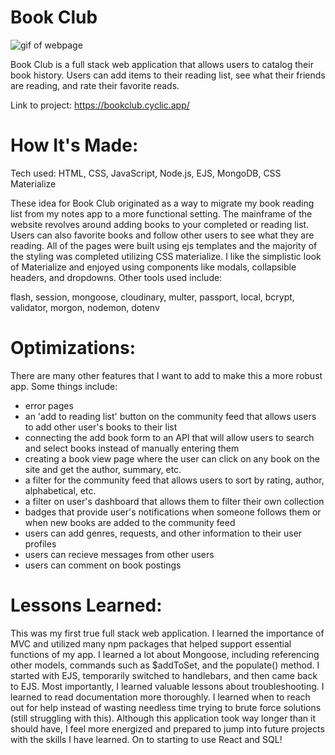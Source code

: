 <h1>Book Club</h1>

<img src="bookclubfinal.gif" alt="gif of webpage" href="https://bookclub.cyclic.app/">

Book Club is a full stack web application that allows users to catalog their book history. Users can add items to their reading list, see what their friends are reading, and rate their favorite reads. 

Link to project: https://bookclub.cyclic.app/

<h1>How It's Made:</h1>

Tech used: HTML, CSS, JavaScript, Node.js, EJS, MongoDB, CSS Materialize

These idea for Book Club originated as a way to migrate my book reading list from my notes app to a more functional setting. The mainframe of the website revolves around adding books to your completed or reading list. Users can also favorite books and follow other users to see what they are reading. All of the pages were built using ejs templates and the majority of the styling was completed utilizing CSS materialize. I like the simplistic look of Materialize and enjoyed using components like modals, collapsible headers, and dropdowns. Other tools used include:


flash, session, mongoose, cloudinary, multer, passport, local, bcrypt, validator, morgon, nodemon, dotenv

<h1>Optimizations:</h1>

There are many other features that I want to add to make this a more robust app. Some things include:
- error pages
- an 'add to reading list' button on the community feed that allows users to add other user's books to their list
- connecting the add book form to an API that will allow users to search and select books instead of manually entering them
- creating a book view page where the user can click on any book on the site and get the author, summary, etc.
- a filter for the community feed that allows users to sort by rating, author, alphabetical, etc.
- a filter on user's dashboard that allows them to filter their own collection
- badges that provide user's notifications when someone follows them or when new books are added to the community feed
- users can add genres, requests, and other information to their user profiles
- users can recieve messages from other users
- users can comment on book postings

<h1>Lessons Learned:</h1>

This was my first true full stack web application. I learned the importance of MVC and utilized many npm packages that helped support essential functions of my app. I learned a lot about Mongoose, including referencing other models, commands such as $addToSet, and the populate() method. I started with EJS, temporarily switched to handlebars, and then came back to EJS. Most importantly, I learned valuable lessons about troubleshooting. I learned to read documentation more thoroughly. I learned when to reach out for help instead of wasting needless time trying to brute force solutions (still struggling with this). Although this application took way longer than it should have, I feel more energized and prepared to jump into future projects with the skills I have learned. On to starting to use React and SQL! 




